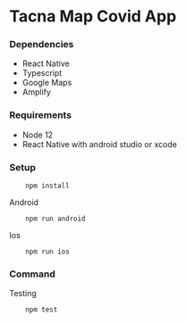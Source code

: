 # Tacna Map Covid App

### Dependencies

- React Native
- Typescript
- Google Maps
- Amplify

### Requirements

- Node 12
- React Native with android studio or xcode

### Setup

```
    npm install
```

Android

```
    npm run android
```

Ios

```
    npm run ios
```

### Command

Testing

```
    npm test
```
